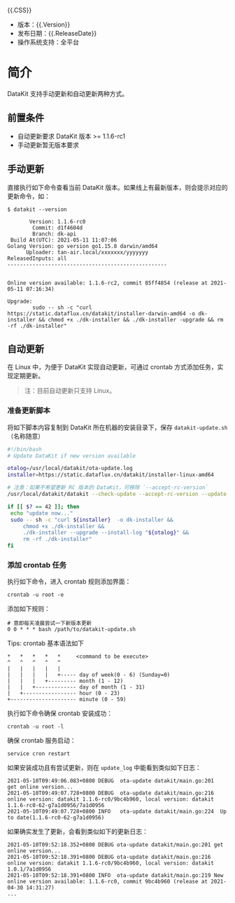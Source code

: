 
{{.CSS}}

- 版本：{{.Version}}
- 发布日期：{{.ReleaseDate}}
- 操作系统支持：全平台

# 简介

DataKit 支持手动更新和自动更新两种方式。

## 前置条件

- 自动更新要求 DataKit 版本 >= 1.1.6-rc1
- 手动更新暂无版本要求

## 手动更新

直接执行如下命令查看当前 DataKit 版本。如果线上有最新版本，则会提示对应的更新命令，如：

```shell
$ datakit --version

       Version: 1.1.6-rc0
        Commit: d1f4604d
        Branch: dk-api
 Build At(UTC): 2021-05-11 11:07:06
Golang Version: go version go1.15.8 darwin/amd64
      Uploader: tan-air.local/xxxxxxx/yyyyyyy
ReleasedInputs: all
---------------------------------------------------


Online version available: 1.1.6-rc2, commit 85ff4854 (release at 2021-05-11 07:16:34)

Upgrade:
        sudo -- sh -c "curl https://static.dataflux.cn/datakit/installer-darwin-amd64 -o dk-installer && chmod +x ./dk-installer && ./dk-installer -upgrade && rm -rf ./dk-installer"
```

## 自动更新

在 Linux 中，为便于 DataKit 实现自动更新，可通过 crontab 方式添加任务，实现定期更新。

> 注：目前自动更新只支持 Linux。 

### 准备更新脚本

将如下脚本内容复制到 DataKit 所在机器的安装目录下，保存 `datakit-update.sh`（名称随意）

```bash
#!/bin/bash
# Update DataKit if new version available

otalog=/usr/local/datakit/ota-update.log
installer=https://static.dataflux.cn/datakit/installer-linux-amd64

# 注意：如果不希望更新 RC 版本的 DataKit，可移除 `--accept-rc-version`
/usr/local/datakit/datakit --check-update --accept-rc-version --update-log $otalog

if [[ $? == 42 ]]; then
 echo "update now..."
 sudo -- sh -c "curl ${installer}  -o dk-installer &&
	 chmod +x ./dk-installer &&
	 ./dk-installer --upgrade --install-log "${otalog}" &&
	 rm -rf ./dk-installer"
fi
```

### 添加 crontab 任务

执行如下命令，进入 crontab 规则添加界面：

```shell
crontab -u root -e
```

添加如下规则：

```shell
# 意即每天凌晨尝试一下新版本更新
0 0 * * * bash /path/to/datakit-update.sh
```

Tips: crontab 基本语法如下

```
*   *   *   *   *     <command to be execute>
^   ^   ^   ^   ^
|   |   |   |   |
|   |   |   |   +----- day of week(0 - 6) (Sunday=0)
|   |   |   +--------- month (1 - 12)   
|   |   +------------- day of month (1 - 31)
|   +----------------- hour (0 - 23)   
+--------------------- minute (0 - 59)
```

执行如下命令确保 crontab 安装成功：

```shell
crontab -u root -l
```

确保 crontab 服务启动：

```shell
service cron restart
```

如果安装成功且有尝试更新，则在 `update_log` 中能看到类似如下日志：

```
2021-05-10T09:49:06.083+0800 DEBUG	ota-update datakit/main.go:201	get online version...
2021-05-10T09:49:07.728+0800 DEBUG	ota-update datakit/main.go:216	online version: datakit 1.1.6-rc0/9bc4b960, local version: datakit 1.1.6-rc0-62-g7a1d0956/7a1d0956
2021-05-10T09:49:07.728+0800 INFO	ota-update datakit/main.go:224	Up to date(1.1.6-rc0-62-g7a1d0956)
```

如果确实发生了更新，会看到类似如下的更新日志：

```
2021-05-10T09:52:18.352+0800 DEBUG ota-update datakit/main.go:201 get online version...
2021-05-10T09:52:18.391+0800 DEBUG ota-update datakit/main.go:216 online version: datakit 1.1.6-rc0/9bc4b960, local version: datakit 1.0.1/7a1d0956
2021-05-10T09:52:18.391+0800 INFO  ota-update datakit/main.go:219 New online version available: 1.1.6-rc0, commit 9bc4b960 (release at 2021-04-30 14:31:27)
...
``` 
